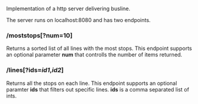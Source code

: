 Implementation of a http server delivering busline.

The server runs on localhost:8080 and has two endpoints.

### /moststops[?num=10]
Returns a sorted list of all lines with the most stops.
This endpoint supports an optional parameter **num** that controlls the number of items returned.

### /lines[?ids=*id1*,*id2*]
Returns all the stops on each line.
This endpoint supports an optional paramter **ids** that filters out specific lines. **ids** is a comma separated list of ints.
